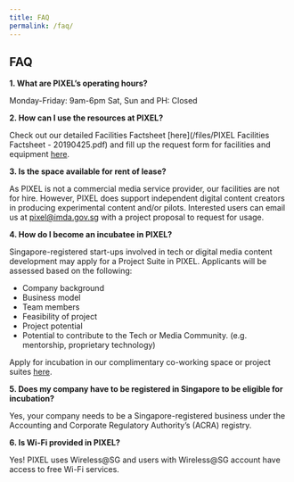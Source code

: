 ```yaml
---
title: FAQ
permalink: /faq/
---
```


## FAQ

**1. What are PIXEL’s operating hours?**

Monday-Friday: 9am-6pm
Sat, Sun and PH: Closed

**2. How can I use the resources at PIXEL?**

Check out our detailed Facilities Factsheet [here](/files/PIXEL Facilities Factsheet - 20190425.pdf) and fill up the request form for facilities and equipment [here](https://go.gov.sg/preqform). 

**3. Is the space available for rent of lease?**

As PIXEL is not a commercial media service provider, our facilities are not for hire. However, PIXEL does support independent digital content creators in producing experimental content and/or pilots. Interested users can email us at pixel@imda.gov.sg with a project proposal to request for usage.

**4. How do I become an incubatee in PIXEL?**

Singapore-registered start-ups involved in tech or digital media content development may apply for a Project Suite in PIXEL. Applicants will be assessed based on the following:
-	Company background
-	Business model
-	Team members
-	Feasibility of project
-	Project potential
-	Potential to contribute to the Tech or Media Community. (e.g. mentorship, proprietary technology)

Apply for incubation in our complimentary co-working space or project suites [here](https://form.gov.sg/#!/6333e2ca634d1700127e8c8c).

**5. Does my company have to be registered in Singapore to be eligible for incubation?**

Yes, your company needs to be a Singapore-registered business under the Accounting and Corporate Regulatory Authority’s (ACRA) registry.

**6. Is Wi-Fi provided in PIXEL?**

Yes!  PIXEL uses Wireless@SG and users with Wireless@SG account have access to free Wi-Fi services.
